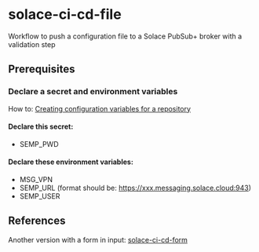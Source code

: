 # solace-ci-cd-file
Workflow to push a configuration file to a Solace PubSub+ broker with a validation step
## Prerequisites
### Declare a secret and environment variables
How to: [Creating configuration variables for a repository](https://docs.github.com/en/actions/learn-github-actions/variables#creating-configuration-variables-for-a-repository)
#### Declare this secret:
- SEMP_PWD
#### Declare these environment variables:
- MSG_VPN
- SEMP_URL (format should be: https://xxx.messaging.solace.cloud:943)
- SEMP_USER
## References
Another version with a form in input: [solace-ci-cd-form](https://github.com/swayvil/solace-ci-cd-form)
